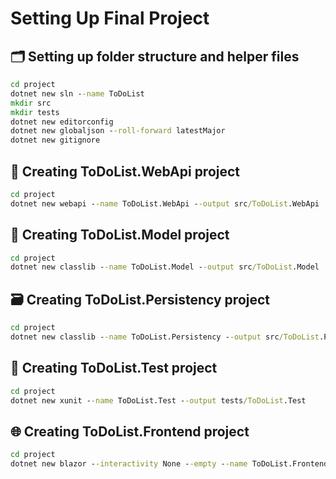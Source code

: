 # Setting Up Final Project

## 🗂️ Setting up folder structure and helper files

```cmd
cd project
dotnet new sln --name ToDoList
mkdir src
mkdir tests
dotnet new editorconfig
dotnet new globaljson --roll-forward latestMajor
dotnet new gitignore
```

## 📡 Creating ToDoList.WebApi project

```cmd
cd project
dotnet new webapi --name ToDoList.WebApi --output src/ToDoList.WebApi
```

## 📘 Creating ToDoList.Model project

```cmd
cd project
dotnet new classlib --name ToDoList.Model --output src/ToDoList.Model
```

## 🗃️ Creating ToDoList.Persistency project

```cmd
cd project
dotnet new classlib --name ToDoList.Persistency --output src/ToDoList.Persistency
```

## 🧪 Creating ToDoList.Test project

```cmd
cd project
dotnet new xunit --name ToDoList.Test --output tests/ToDoList.Test
```

## 🌐 Creating ToDoList.Frontend project

```cmd
cd project
dotnet new blazor --interactivity None --empty --name ToDoList.Frontend --output src/ToDoList.Frontend
```
